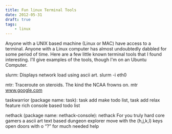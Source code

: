 ```yaml
---
title: Fun linux Terminal Tools
date: 2012-05-31
draft: true
tags:
    - linux
---
```

Anyone with a UNIX based machine (Linux or MAC) have access to a terminal. Anyone with a Linux computer has almost undoubtedly dabbled for some period of time. Here are a few little known terminal tools that I found interesting. I'll give examples of the tools, though I'm on an Ubuntu Computer.

slurm: Displays network load using ascii art. 
slurm -i eth0 

mtr: Traceroute on steroids. The kind the NCAA frowns on.
mtr www.google.com 

taskwarrior (package name: task): task add make todo list, task add relax feature rich console based todo list

nethack (package name: nethack-console): nethack For you truly hard core gamers a ascii art text based dungeon explorer move with the (h,j,k,l) keys open doors with o “?” for much needed help

